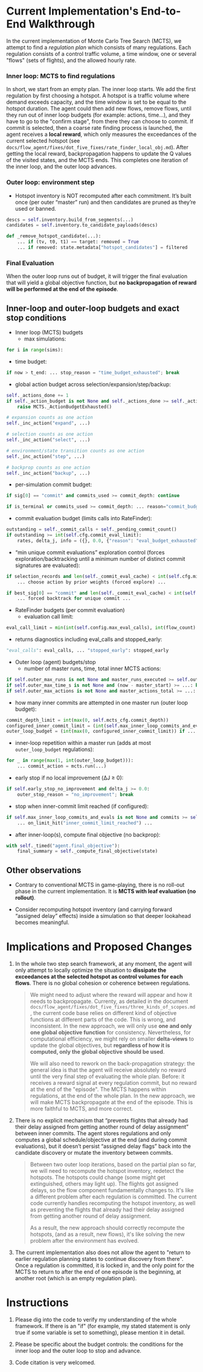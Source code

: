 # Current Implementation's End-to-End Walkthrough

In the current implementation of Monte Carlo Tree Search (MCTS), we attempt to find a *regulation plan* which consists of many regulations. Each regulation consists of a control traffic volume, a time window, one or several "flows" (sets of flights), and the allowed hourly rate.

### Inner loop: MCTS to find regulations

In short, we start from an empty plan. The inner loop starts. We add the first regulation by first choosing a hotspot. A hotspot is a traffic volume where demand exceeds capacity, and the time window is set to be equal to the hotspot duration. The agent could then add new flows, remove flows, until they run out of inner loop budgets (for example: actions, time...), and they have to go to the "confirm stage", from there they can choose to commit. If commit is selected, then a coarse rate finding process is launched, the agent receives a **local reward**, which only measures the exceedances of the current selected hotspot (see `docs/flow_agent/fixes/dot_five_fixes/rate_finder_local_obj.md`). After getting the local reward, backpropagation happens to update the Q values of the visited states, and the MCTS ends. This completes one iteration of the inner loop, and the outer loop advances.

### Outer loop: environment step

- Hotspot inventory is NOT recomputed after each commitment. It’s built once (per outer “master” run) and then candidates are pruned as they’re used or banned.
```649:662:/mnt/d/project-tailwind/src/parrhesia/flow_agent/agent.py
descs = self.inventory.build_from_segments(...)
candidates = self.inventory.to_candidate_payloads(descs)
```
```294:321:/mnt/d/project-tailwind/src/parrhesia/flow_agent/agent.py
def _remove_hotspot_candidate(...):
    ... if (tv, t0, t1) == target: removed = True
    ... if removed: state.metadata["hotspot_candidates"] = filtered
```

### Final Evaluation

When the outer loop runs out of budget, it will trigger the final evaluation that will yield a global objective function, but **no backpropagation of reward will be performed at the end of the episode**.

## Inner-loop and outer-loop budgets and exact stop conditions

- Inner loop (MCTS) budgets
  - max simulations:
```464:474:/mnt/d/project-tailwind/src/parrhesia/flow_agent/mcts.py
for i in range(sims):
```
  - time budget:
```465:477:/mnt/d/project-tailwind/src/parrhesia/flow_agent/mcts.py
if now > t_end: ... stop_reason = "time_budget_exhausted"; break
```
  - global action budget across selection/expansion/step/backup:
```404:415:/mnt/d/project-tailwind/src/parrhesia/flow_agent/mcts.py
self._actions_done += 1
if self._action_budget is not None and self._actions_done >= self._action_budget:
    raise MCTS._ActionBudgetExhausted()
```
```877:881:/mnt/d/project-tailwind/src/parrhesia/flow_agent/mcts.py
# expansion counts as one action
self._inc_action("expand", ...)
```
```1151:1153:/mnt/d/project-tailwind/src/parrhesia/flow_agent/mcts.py
# selection counts as one action
self._inc_action("select", ...)
```
```1227:1232:/mnt/d/project-tailwind/src/parrhesia/flow_agent/mcts.py
# environment/state transition counts as one action
self._inc_action("step", ...)
```
```2082:2084:/mnt/d/project-tailwind/src/parrhesia/flow_agent/mcts.py
# backprop counts as one action
self._inc_action("backup", ...)
```
  - per-simulation commit budget:
```931:949:/mnt/d/project-tailwind/src/parrhesia/flow_agent/mcts.py
if sig[0] == "commit" and commits_used >= commit_depth: continue
```
```1343:1391:/mnt/d/project-tailwind/src/parrhesia/flow_agent/mcts.py
if is_terminal or commits_used >= commit_depth: ... reason="commit_budget" ... return total_return
```
  - commit evaluation budget (limits calls into RateFinder):
```1750:1762:/mnt/d/project-tailwind/src/parrhesia/flow_agent/mcts.py
outstanding = self._commit_calls + self._pending_commit_count()
if outstanding >= int(self.cfg.commit_eval_limit):
    rates, delta_j, info = ({}, 0.0, {"reason": "eval_budget_exhausted"})
```
  - “min unique commit evaluations” exploration control (forces exploration/backtracking until a minimum number of distinct commit signatures are evaluated):
```991:1016:/mnt/d/project-tailwind/src/parrhesia/flow_agent/mcts.py
if selection_records and len(self._commit_eval_cache) < int(self.cfg.min_unique_commit_evals):
    ... choose action by prior weights (forced explore) ...
```
```1021:1047:/mnt/d/project-tailwind/src/parrhesia/flow_agent/mcts.py
if best_sig[0] == "commit" and len(self._commit_eval_cache) < int(self.cfg.min_unique_commit_evals):
    ... forced backtrack for unique commit ...
```

- RateFinder budgets (per commit evaluation)
  - evaluation call limit:
```315:318:/mnt/d/project-tailwind/src/parrhesia/flow_agent/rate_finder.py
eval_call_limit = min(int(self.config.max_eval_calls), int(flow_count) * (int(rate_grid_len) + 3))
```
  - returns diagnostics including eval_calls and stopped_early:
```587:605:/mnt/d/project-tailwind/src/parrhesia/flow_agent/rate_finder.py
"eval_calls": eval_calls, ... "stopped_early": stopped_early
```

- Outer loop (agent) budgets/stop
  - number of master runs, time, total inner MCTS actions:
```842:883:/mnt/d/project-tailwind/src/parrhesia/flow_agent/agent.py
if self.outer_max_runs is not None and master_runs_executed >= self.outer_max_runs: break
if self.outer_max_time_s is not None and (now - master_start) >= ...: break
if self.outer_max_actions is not None and master_actions_total >= ...: break
```
  - how many inner commits are attempted in one master run (outer loop budget):
```747:756:/mnt/d/project-tailwind/src/parrhesia/flow_agent/agent.py
commit_depth_limit = int(max(0, self.mcts_cfg.commit_depth))
configured_inner_commit_limit = (int(self.max_inner_loop_commits_and_evals) if ... else None)
outer_loop_budget = (int(max(0, configured_inner_commit_limit)) if ... else commit_depth_limit)
```
  - inner-loop repetition within a master run (adds at most `outer_loop_budget` regulations):
```969:987:/mnt/d/project-tailwind/src/parrhesia/flow_agent/agent.py
for _ in range(max(1, int(outer_loop_budget))):
    ... commit_action = mcts.run(...)
```
  - early stop if no local improvement (ΔJ ≥ 0):
```1460:1511:/mnt/d/project-tailwind/src/parrhesia/flow_agent/agent.py
if self.early_stop_no_improvement and delta_j >= 0.0:
    outer_stop_reason = "no_improvement"; break
```
  - stop when inner-commit limit reached (if configured):
```1515:1545:/mnt/d/project-tailwind/src/parrhesia/flow_agent/agent.py
if self.max_inner_loop_commits_and_evals is not None and commits >= self.max_inner_loop_commits_and_evals:
    ... on_limit_hit("inner_commit_limit_reached") ...
```
  - after inner-loop(s), compute final objective (no backprop):
```1546:1552:/mnt/d/project-tailwind/src/parrhesia/flow_agent/agent.py
with self._timed("agent.final_objective"):
    final_summary = self._compute_final_objective(state)
```

## Other observations

- Contrary to conventional MCTS in game-playing, there is no roll-out phase in the current implementation. It is **MCTS with leaf evaluation (no rollout)**.

- Consider recomputing hotspot inventory (and carrying forward “assigned delay” effects) inside a simulation so that deeper lookahead becomes meaningful.

# Implications and Proposed Changes

1. In the whole two step search framework, at any moment, the agent will only attempt to locally optimize the situation to **dissipate the exceedances at the selected hotspot as control volumes for each flows**. There is no global cohesion or coherence between regulations.

    > We might need to adjust where the reward will appear and how it needs to backpropagate. Currenty, as detailed in the document `docs/flow_agent/fixes/dot_five_fixes/three_kinds_of_scopes.md`, the current code base relies on different kind of objective functions at different parts of the code. This is wrong, and inconsistent. In the new approach, we will only use **one and only one global objective function** for consistency. Nevertheless, for computational efficiency, we might rely on smaller **delta-views** to update the global objectives, but **regardless of how it is computed, only the global objective should be used**.
    >
    > We will also need to rework on the back-propagation strategy: the general idea is that the agent will receive absolutely no reward until the very final step of evaluating the whole plan. Before: it receives a reward signal at every regulation commit, but no reward at the end of the "episode". The MCTS happens within regulations, at the end of the whole plan. In the new approach, we will make MCTS backpropagate at the end of the episode. This is more faithful to MCTS, and more correct.

2. There is no explicit mechanism that “prevents flights that already had their delay assigned from getting another round of delay assignment” between inner commits. The agent stores regulations and only computes a global schedule/objective at the end (and during commit evaluations), but it doesn’t persist “assigned delay flags” back into the candidate discovery or mutate the inventory between commits.

    > Between two outer loop iterations, based on the partial plan so far, we will need to recompute the hotspot inventory, redetect the hotspots. The hotspots could change (some might get extinguished, others may light up). The flights got assigned delays, so the flow component fundamentally changes to. It's like a different problem after each regulation is committed. The current code currently handles recomputing the hotspot inventory, as well as preventing the flights that already had their delay assigned from getting another round of delay assignment.
    >
    > As a result, the new approach should correctly recompute the hotspots, (and as a result, new flows), it's like solving the new problem after the environment has evolved.

3. The current implementation also does not allow the agent to "return to earlier regulation planning states to continue discovery from there". Once a regulation is committed, it is locked in, and the only point for the MCTS to return to after the end of one episode is the beginning, at another root (which is an empty regulation plan).

# Instructions

1. Please dig into the code to verify my understanding of the whole framework. If there is an "if" (for example, my stated statement is only true if some variable is set to something), please mention it in detail. 

2. Please be specific about the budget controls: the conditions for the inner loop and the outer loop to stop and advance.

3. Code citation is very welcomed.